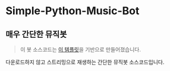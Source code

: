 # Simple-Python-Music-Bot
## 매우 간단한 뮤직봇
> 이 봇 소스코드는 [이 템플릿](https://github.com/eunwoo1104/discord-py-bot-template)을 기반으로 만들어졌습니다.  
>
다운로드하지 않고 스트리밍으로 재생하는 간단한 뮤직봇 소스코드입니다.
